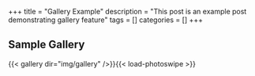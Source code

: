 +++ 
title = "Gallery Example"
description = "This post is an example post demonstrating gallery feature"
tags = []
categories = []
+++
## Sample Gallery

{{< gallery dir="img/gallery" />}}{{< load-photoswipe >}}

